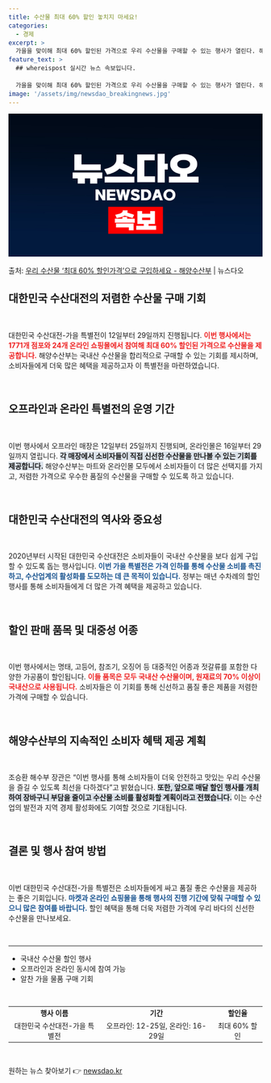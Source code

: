 ```yaml
---
title: 수산물 최대 60% 할인 놓치지 마세요!
categories:
  - 경제
excerpt: >
  가을을 맞이해 최대 60% 할인된 가격으로 우리 수산물을 구매할 수 있는 행사가 열린다. 해양수산부는 14개…
feature_text: >
  ## whereispost 실시간 뉴스 속보입니다.

  가을을 맞이해 최대 60% 할인된 가격으로 우리 수산물을 구매할 수 있는 행사가 열린다. 해양수산부는 14개…
image: '/assets/img/newsdao_breakingnews.jpg'
---
```


![뉴스다오 속보](/assets/img/newsdao_breakingnews.jpg)

<p>출처: <a href="https://newsdao.kr/2131" rel="dofollow">우리 수산물 ‘최대 60% 할인가격’으로 구입하세요 - 해양수산부</a> | 뉴스다오</p>

<h2 data-ke-size="size26">대한민국 수산대전의 저렴한 수산물 구매 기회</h2>
<p data-ke-size="size16">&nbsp;</p>

대한민국 수산대전-가을 특별전이 12일부터 29일까지 진행됩니다. <b><span style="color: #ee2323;">이번 행사에서는 1771개 점포와 24개 온라인 쇼핑몰에서 참여해 최대 60% 할인된 가격으로 수산물을 제공합니다.</span></b> 해양수산부는 국내산 수산물을 합리적으로 구매할 수 있는 기회를 제시하며, 소비자들에게 더욱 많은 혜택을 제공하고자 이 특별전을 마련하였습니다. 

<p data-ke-size="size16">&nbsp;</p>

<h2 data-ke-size="size26">오프라인과 온라인 특별전의 운영 기간</h2>
<p data-ke-size="size16">&nbsp;</p>

이번 행사에서 오프라인 매장은 12일부터 25일까지 진행되며, 온라인몰은 16일부터 29일까지 열립니다. <b><span style="background-color: #21538527;">각 매장에서 소비자들이 직접 신선한 수산물을 만나볼 수 있는 기회를 제공합니다.</span></b> 해양수산부는 마트와 온라인몰 모두에서 소비자들이 더 많은 선택지를 가지고, 저렴한 가격으로 우수한 품질의 수산물을 구매할 수 있도록 하고 있습니다. 

<p data-ke-size="size16">&nbsp;</p>

<h2 data-ke-size="size26">대한민국 수산대전의 역사와 중요성</h2>
<p data-ke-size="size16">&nbsp;</p>

2020년부터 시작된 대한민국 수산대전은 소비자들이 국내산 수산물을 보다 쉽게 구입할 수 있도록 돕는 행사입니다. <b><span style="color: #1a5490;">이번 가을 특별전은 가격 인하를 통해 수산물 소비를 촉진하고, 수산업계의 활성화를 도모하는 데 큰 목적이 있습니다.</span></b> 정부는 매년 수차례의 할인 행사를 통해 소비자들에게 더 많은 가격 혜택을 제공하고 있습니다. 

<p data-ke-size="size16">&nbsp;</p>

<h2 data-ke-size="size26">할인 판매 품목 및 대중성 어종</h2>
<p data-ke-size="size16">&nbsp;</p>

이번 행사에서는 명태, 고등어, 참조기, 오징어 등 대중적인 어종과 젓갈류를 포함한 다양한 가공품이 할인됩니다. <b><span style="color: #ee2323;">이들 품목은 모두 국내산 수산물이며, 원재료의 70% 이상이 국내산으로 사용됩니다.</span></b> 소비자들은 이 기회를 통해 신선하고 품질 좋은 제품을 저렴한 가격에 구매할 수 있습니다. 

<p data-ke-size="size16">&nbsp;</p>

<h2 data-ke-size="size26">해양수산부의 지속적인 소비자 혜택 제공 계획</h2>
<p data-ke-size="size16">&nbsp;</p>

조승환 해수부 장관은 “이번 행사를 통해 소비자들이 더욱 안전하고 맛있는 우리 수산물을 즐길 수 있도록 최선을 다하겠다”고 밝혔습니다. <b><span style="background-color: #21538527;">또한, 앞으로 매달 할인 행사를 개최하여 장바구니 부담을 줄이고 수산물 소비를 활성화할 계획이라고 전했습니다.</span></b> 이는 수산업의 발전과 지역 경제 활성화에도 기여할 것으로 기대됩니다. 

<p data-ke-size="size16">&nbsp;</p>

<h2 data-ke-size="size26">결론 및 행사 참여 방법</h2>
<p data-ke-size="size16">&nbsp;</p>

이번 대한민국 수산대전-가을 특별전은 소비자들에게 싸고 품질 좋은 수산물을 제공하는 좋은 기회입니다. <b><span style="color: #1a5490;">마켓과 온라인 쇼핑몰을 통해 행사의 진행 기간에 맞춰 구매할 수 있으니 많은 참여를 바랍니다.</span></b> 할인 혜택을 통해 더욱 저렴한 가격에 우리 바다의 신선한 수산물을 만나보세요. 

<p data-ke-size="size16">&nbsp;</p>

<hr>

<ul>
    <li>국내산 수산물 할인 행사</li>
    <li>오프라인과 온라인 동시에 참여 가능</li>
    <li>알찬 가을 물품 구매 기회</li>
</ul>

<p data-ke-size="size16">&nbsp;</p>

<table>
    <tbody>
        <tr>
            <td style="text-align: center; height: 17px;"><b>행사 이름</b></td>
            <td style="text-align: center; height: 17px;"><b>기간</b></td>
            <td style="text-align: center; height: 17px;"><b>할인율</b></td>
        </tr>
        <tr>
            <td style="text-align: center; height: 17px;">대한민국 수산대전-가을 특별전</td>
            <td style="text-align: center; height: 17px;">오프라인: 12-25일, 온라인: 16-29일</td>
            <td style="text-align: center; height: 17px;">최대 60% 할인</td>
        </tr>
    </tbody>
</table>

<p data-ke-size="size16">&nbsp;</p> 

원하는 뉴스 찾아보기 👉 <a href="https://newsdao.kr" rel="dofollow">newsdao.kr</a>


